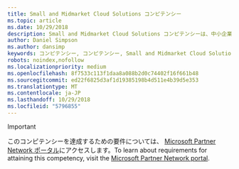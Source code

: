 ```yaml
---
title: Small and Midmarket Cloud Solutions コンピテンシー
ms.topic: article
ms.date: 10/29/2018
description: Small and Midmarket Cloud Solutions コンピテンシーは、中小企業に Office 365 ソリューションの販売および展開を専門とするパートナーとしてブランドを築くのに役立ちます。
author: Daniel Simpson
ms.author: dansimp
keywords: コンピテンシー, コンピテンシー, Small and Midmarket Cloud Solutions
robots: noindex,nofollow
ms.localizationpriority: medium
ms.openlocfilehash: 8f7533c113f1daa8a088b2d0c74402f16f661b48
ms.sourcegitcommit: ed22f6825d3af1d19385198b4d511e4b39d5e353
ms.translationtype: MT
ms.contentlocale: ja-JP
ms.lasthandoff: 10/29/2018
ms.locfileid: "5796855"
---
```

>[!IMPORTANT]
><span data-ttu-id="4d1d5-104">このコンピテンシーを達成するための要件については、 [Microsoft Partner Network ポータル](https://partner.microsoft.com/membership/competencies)にアクセスします。</span><span class="sxs-lookup"><span data-stu-id="4d1d5-104">To learn about requirements for attaining this competency, visit the [Microsoft Partner Network portal](https://partner.microsoft.com/membership/competencies).</span></span>

<!--
# Small and Midmarket Cloud Solutions 
The Small and Midmarket Cloud Solutions competency helps you to create your brand as a partner specialized in selling and deploying Office 365 solutions to small and midsized businesses.

## O365 Services option
The Office 365 Services option is ideal for partners that sell and provide Office 365 services for their customers. Complete all the steps within the option to attain the Small and Midmarket Cloud Solutions competency.

### Silver
1. Your organization must meet the performance thresholds.
    
    - You must increase your customer base by 4 new Office 365 customers within the previous 12 months.
    - For these customers, you have to be associated as Office 365 Delegated Administrator or Transacting Partner or Digital Partner of Record.
    - [Learn more](https://partner.microsoft.com/en-us/membership/digital-partner-of-record) about these associations.

### Gold
1. Your organization must meet the performance thresholds.

    - You must increase your customer base by 25 new Office 365 customers within the previous 12 months.
    - For these customers, you have to be associated as Office 365 Delegated Administrator or Transacting Partner or Digital Partner of Record.
    - [Learn more](https://partner.microsoft.com/en-us/membership/digital-partner-of-record) about these associations.  
  
2. Your organization must have **2** individuals pass the exam requirements.

    - **2** individuals must each pass the following exam:
        - [Exam 70-347](https://www.microsoft.com/en-us/learning/exam-70-347.aspx): Enabling Office 365 Services
-->